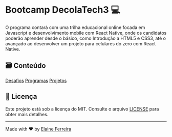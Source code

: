 # Bootcamp DecolaTech3 💻

O programa contará com uma trilha educacional online focada em Javascript e desenvolvimento mobile com React Native, onde os candidatos poderão aprender desde o básico, como Introdução a HTML5 e CSS3, até o avançado ao desenvolver um projeto para celulares do zero com React Native.

## 🗃️ Conteúdo
[Desafios](desafios)
[Programas](programas)
[Projetos](projetos)

## 📄 Licença
Este projeto está sob a licença do MIT. Consulte o arquivo [LICENSE](/LICENCE) para obter mais detalhes.

---

Made with ❤️ by [Elaine Ferreira](https://github.com/elainefs)